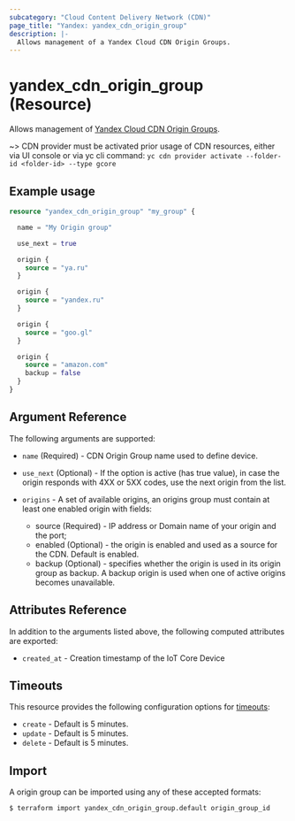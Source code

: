 ```yaml
---
subcategory: "Cloud Content Delivery Network (CDN)"
page_title: "Yandex: yandex_cdn_origin_group"
description: |-
  Allows management of a Yandex Cloud CDN Origin Groups.
---
```


# yandex_cdn_origin_group (Resource)

Allows management of [Yandex Cloud CDN Origin Groups](https://yandex.cloud/docs/cdn/concepts/origins).

~> CDN provider must be activated prior usage of CDN resources, either via UI console or via yc cli command: `yc cdn provider activate --folder-id <folder-id> --type gcore`

## Example usage

```terraform
resource "yandex_cdn_origin_group" "my_group" {

  name = "My Origin group"

  use_next = true

  origin {
    source = "ya.ru"
  }

  origin {
    source = "yandex.ru"
  }

  origin {
    source = "goo.gl"
  }

  origin {
    source = "amazon.com"
    backup = false
  }
}
```

## Argument Reference

The following arguments are supported:

* `name` (Required) - CDN Origin Group name used to define device.

* `use_next` (Optional) - If the option is active (has true value), in case the origin responds with 4XX or 5XX codes, use the next origin from the list.

* `origins` - A set of available origins, an origins group must contain at least one enabled origin with fields:
  - source (Required) - IP address or Domain name of your origin and the port;
  - enabled (Optional) - the origin is enabled and used as a source for the CDN. Default is enabled.
  - backup (Optional) - specifies whether the origin is used in its origin group as backup. A backup origin is used when one of active origins becomes unavailable.

## Attributes Reference

In addition to the arguments listed above, the following computed attributes are exported:

* `created_at` - Creation timestamp of the IoT Core Device

## Timeouts

This resource provides the following configuration options for [timeouts](/docs/configuration/resources.html#timeouts):

- `create` - Default is 5 minutes.
- `update` - Default is 5 minutes.
- `delete` - Default is 5 minutes.

## Import

A origin group can be imported using any of these accepted formats:

```
$ terraform import yandex_cdn_origin_group.default origin_group_id
```
